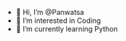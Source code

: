 - 👋 Hi, I’m @Panwatsa
 - 👀 I’m interested in Coding 
  - 🌱 I’m currently learning Python
 

<!---
Panwatsa/Panwatsa is a ✨ special ✨ repository because its `README.md` (this file) appears on your GitHub profile.
You can click the Preview link to take a look at your changes.
--->
